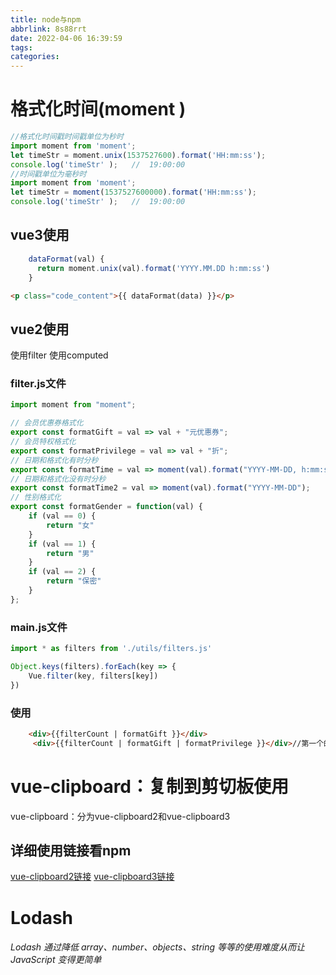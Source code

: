 ```yaml
---
title: node与npm
abbrlink: 8s88rrt
date: 2022-04-06 16:39:59
tags:
categories:
---
```


# 格式化时间(moment )

```js
//格式化时间戳时间戳单位为秒时
import moment from 'moment';
let timeStr = moment.unix(1537527600).format('HH:mm:ss');
console.log('timeStr' );   //  19:00:00
//时间戳单位为毫秒时
import moment from 'moment';
let timeStr = moment(1537527600000).format('HH:mm:ss');
console.log('timeStr' );   //  19:00:00
```

## vue3使用
<!-- more -->
```js
    dataFormat(val) {
      return moment.unix(val).format('YYYY.MM.DD h:mm:ss')
    }
```
```html
<p class="code_content">{{ dataFormat(data) }}</p>
```

## vue2使用

使用filter  使用computed

### filter.js文件

```js
import moment from "moment";

// 会员优惠券格式化
export const formatGift = val => val + "元优惠券";
// 会员特权格式化
export const formatPrivilege = val => val + "折";
// 日期和格式化有时分秒
export const formatTime = val => moment(val).format("YYYY-MM-DD, h:mm:ss");
// 日期和格式化没有时分秒
export const formatTime2 = val => moment(val).format("YYYY-MM-DD");
// 性别格式化
export const formatGender = function(val) {
    if (val == 0) {
        return "女"
    }
    if (val == 1) {
        return "男"
    }
    if (val == 2) {
        return "保密"
    }
};
```
### main.js文件

```js
import * as filters from './utils/filters.js'

Object.keys(filters).forEach(key => {
    Vue.filter(key, filters[key])
})
```
### 使用

```html
    <div>{{filterCount | formatGift }}</div>
     <div>{{filterCount | formatGift | formatPrivilege }}</div>//第一个的返回值作为第二个的参数
```
# vue-clipboard：复制到剪切板使用
vue-clipboard：分为vue-clipboard2和vue-clipboard3
## 详细使用链接看npm
[vue-clipboard2链接](https://www.npmjs.com/package/vue-clipboard2)
[vue-clipboard3链接](https://www.npmjs.com/package/vue-clipboard3)
# Lodash

###### Lodash 通过降低 array、number、objects、string 等等的使用难度从而让 JavaScript 变得更简单
